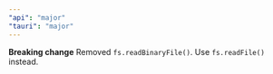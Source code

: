 ```yaml
---
"api": "major"
"tauri": "major"
---
```


**Breaking change** Removed `fs.readBinaryFile()`. Use `fs.readFile()` instead.

